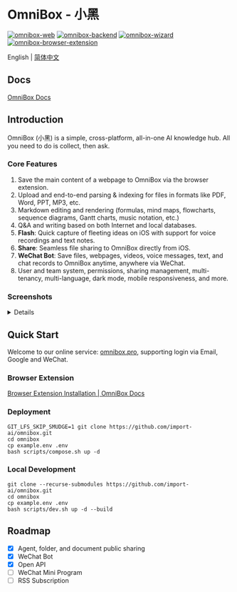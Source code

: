 # OmniBox - 小黑

[![omnibox-web](https://img.shields.io/github/v/release/import-ai/omnibox-web?color=brightgreen&label=Web&sort=semver)](https://github.com/import-ai/omnibox-web/releases)
[![omnibox-backend](https://img.shields.io/github/v/release/import-ai/omnibox-backend?color=blue&label=Backend&sort=semver)](https://github.com/import-ai/omnibox-backend/releases)
[![omnibox-wizard](https://img.shields.io/github/v/release/import-ai/omnibox-wizard?color=orange&label=Wizard&sort=semver)](https://github.com/import-ai/omnibox-wizard/releases)
[![omnibox-browser-extension](https://img.shields.io/github/v/release/import-ai/omnibox-browser-extension?color=yellow&label=Browser%20Extension&sort=semver)](https://github.com/import-ai/omnibox-browser-extension/releases)

English | [简体中文](./README_zh.md)

## Docs

[OmniBox Docs](https://www.omnibox.pro/docs/?utm_source=gh_readme_en)

## Introduction

OmniBox (小黑) is a simple, cross-platform, all-in-one AI knowledge hub. All you need to do is collect, then ask.

### Core Features

1. Save the main content of a webpage to OmniBox via the browser extension.
2. Upload and end-to-end parsing & indexing for files in formats like PDF, Word, PPT, MP3, etc.
3. Markdown editing and rendering (formulas, mind maps, flowcharts, sequence diagrams, Gantt charts, music notation, etc.)
4. Q&A and writing based on both Internet and local databases.
5. **Flash**: Quick capture of fleeting ideas on iOS with support for voice recordings and text notes.
6. **Share**: Seamless file sharing to OmniBox directly from iOS.
7. **WeChat Bot**: Save files, webpages, videos, voice messages, text, and chat records to OmniBox anytime, anywhere via WeChat.
8. User and team system, permissions, sharing management, multi-tenancy, multi-language, dark mode, mobile responsiveness, and more.

### Screenshots

<details>
<table>
<tr>
<th>Feature</th>
<th>Source</th>
<th>Parsing Result</th>
</tr>
<tr>
<td>Save Webpage to OmniBox</td>
<td><img src="assets/screenshots/extension/SCR-20250727-uniy.png" alt="Source web"></td>
<td><img src="assets/screenshots/extension/SCR-20250727-srzd.png" alt="Extension parsing result"></td>
</tr>
<tr>
<td rowspan="2">File Parsing</td>
<td><a href="assets/example.mp3">example.mp3</a></td>
<td><img src="assets/screenshots/uploads/SCR-20250727-uakj.png"></td>
</tr>
<tr>
<td><img src="assets/screenshots/uploads/SCR-20250727-ujjl.png"></td>
<td><img src="assets/screenshots/uploads/SCR-20250727-uanf.png">
<img src="assets/screenshots/uploads/SCR-20250727-uaoi.png"></td>
</tr>
</table>

<table>
<tr>
<th>Feature</th>
<th>Screenshot</th>
</tr>
<tr>
<td>Q&A</td>
<td><img src="assets/screenshots/chat/SCR-20250727-uder.png"></td>
</tr>
<tr>
<td>Writing</td>
<td><img src="assets/screenshots/chat/SCR-20250727-udta.png">
<img src="assets/screenshots/chat/SCR-20250727-uegk.png"></td>
</tr>
<tr>
<td>Markdown</td>
<td><img src="assets/screenshots/markdown/SCR-20250727-ssnr.png">
<img src="assets/screenshots/markdown/SCR-20250727-ssou.png">
<img src="assets/screenshots/markdown/SCR-20250727-sspn.png">
<img src="assets/screenshots/markdown/SCR-20250727-ssqi.png"></td>
</tr>
</table>

<table>
<tr>
<th>Feature</th>
<th>Demo Video</th>
</tr>
<tr>
<td>Flash - Voice Recording</td>
<td><video src="https://github.com/user-attachments/assets/7d7c1089-5f7d-4575-b3cc-a2ee5effb3db" width="300"></video></td>
</tr>
<tr>
<td>Flash - Text Note</td>
<td><video src="https://github.com/user-attachments/assets/b31c6bbd-78b3-4808-8370-a93e16ff6ddd" width="300"></video></td>
</tr>
<tr>
<td>Share Files to OmniBox</td>
<td><video src="https://github.com/user-attachments/assets/0000f920-4028-4d3d-8024-e4fbfb78a77f" width="300"></video></td>
</tr>
</table>
</details>

## Quick Start

Welcome to our online service: [omnibox.pro](https://www.omnibox.pro/?utm_source=gh_readme_en), supporting login via Email, Google and WeChat.

### Browser Extension

[Browser Extension Installation | OmniBox Docs](https://www.omnibox.pro/docs/collect/browser-extension)

### Deployment

```shell
GIT_LFS_SKIP_SMUDGE=1 git clone https://github.com/import-ai/omnibox.git
cd omnibox
cp example.env .env
bash scripts/compose.sh up -d
```

### Local Development

```shell
git clone --recurse-submodules https://github.com/import-ai/omnibox.git
cd omnibox
cp example.env .env
bash scripts/dev.sh up -d --build
```

## Roadmap

- [x] Agent, folder, and document public sharing
- [x] WeChat Bot
- [x] Open API
- [ ] WeChat Mini Program
- [ ] RSS Subscription
